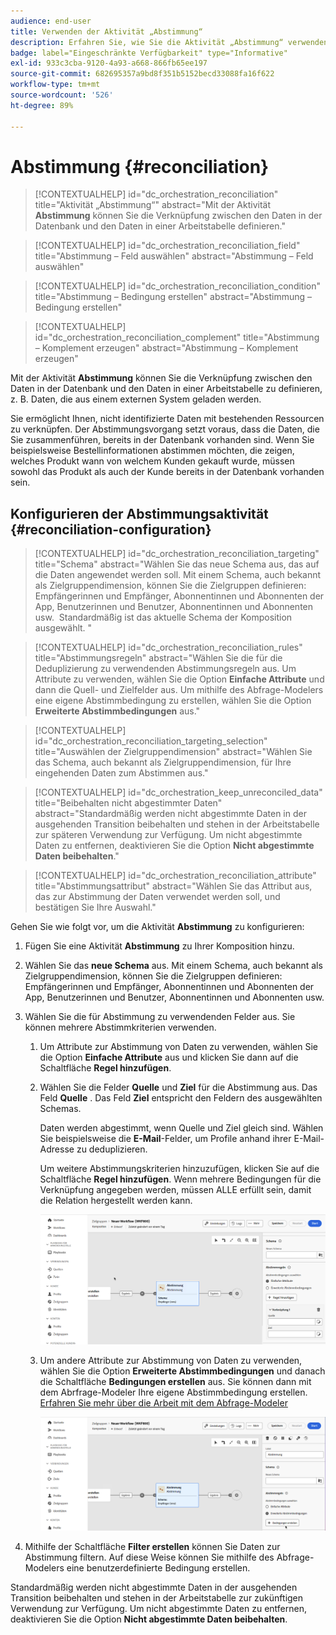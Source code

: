 ```yaml
---
audience: end-user
title: Verwenden der Aktivität „Abstimmung“
description: Erfahren Sie, wie Sie die Aktivität „Abstimmung“ verwenden.
badge: label="Eingeschränkte Verfügbarkeit" type="Informative"
exl-id: 933c3cba-9120-4a93-a668-866fb65ee197
source-git-commit: 682695357a9bd8f351b5152becd33088fa16f622
workflow-type: tm+mt
source-wordcount: '526'
ht-degree: 89%

---
```


# Abstimmung {#reconciliation}

>[!CONTEXTUALHELP]
>id="dc_orchestration_reconciliation"
>title="Aktivität „Abstimmung“"
>abstract="Mit der Aktivität **Abstimmung** können Sie die Verknüpfung zwischen den Daten in der Datenbank und den Daten in einer Arbeitstabelle definieren."

>[!CONTEXTUALHELP]
>id="dc_orchestration_reconciliation_field"
>title="Abstimmung – Feld auswählen"
>abstract="Abstimmung – Feld auswählen"

>[!CONTEXTUALHELP]
>id="dc_orchestration_reconciliation_condition"
>title="Abstimmung – Bedingung erstellen"
>abstract="Abstimmung – Bedingung erstellen"

>[!CONTEXTUALHELP]
>id="dc_orchestration_reconciliation_complement"
>title="Abstimmung – Komplement erzeugen"
>abstract="Abstimmung – Komplement erzeugen"

Mit der Aktivität **Abstimmung** können Sie die Verknüpfung zwischen den Daten in der Datenbank und den Daten in einer Arbeitstabelle zu definieren, z. B. Daten, die aus einem externen System geladen werden.

<!--For example, the **Reconciliation** activity can be placed after a **Load file** activity to import non-standard data into the database. In this case, the **Reconciliation** activity lets you define the link between the data in the Adobe Campaign database and the data in the work table.-->

Sie ermöglicht Ihnen, nicht identifizierte Daten mit bestehenden Ressourcen zu verknüpfen. Der Abstimmungsvorgang setzt voraus, dass die Daten, die Sie zusammenführen, bereits in der Datenbank vorhanden sind. Wenn Sie beispielsweise Bestellinformationen abstimmen möchten, die zeigen, welches Produkt wann von welchem Kunden gekauft wurde, müssen sowohl das Produkt als auch der Kunde bereits in der Datenbank vorhanden sein.

## Konfigurieren der Abstimmungsaktivität {#reconciliation-configuration}

>[!CONTEXTUALHELP]
>id="dc_orchestration_reconciliation_targeting"
>title="Schema"
>abstract="Wählen Sie das neue Schema aus, das auf die Daten angewendet werden soll. Mit einem Schema, auch bekannt als Zielgruppendimension, können Sie die Zielgruppen definieren: Empfängerinnen und Empfänger, Abonnentinnen und Abonnenten der App, Benutzerinnen und Benutzer, Abonnentinnen und Abonnenten usw.  Standardmäßig ist das aktuelle Schema der Komposition ausgewählt. "

>[!CONTEXTUALHELP]
>id="dc_orchestration_reconciliation_rules"
>title="Abstimmungsregeln"
>abstract="Wählen Sie die für die Deduplizierung zu verwendenden Abstimmungsregeln aus. Um Attribute zu verwenden, wählen Sie die Option **Einfache Attribute** und dann die Quell- und Zielfelder aus. Um mithilfe des Abfrage-Modelers eine eigene Abstimmbedingung zu erstellen, wählen Sie die Option **Erweiterte Abstimmbedingungen** aus."

>[!CONTEXTUALHELP]
>id="dc_orchestration_reconciliation_targeting_selection"
>title="Auswählen der Zielgruppendimension"
>abstract="Wählen Sie das Schema, auch bekannt als Zielgruppendimension, für Ihre eingehenden Daten zum Abstimmen aus."

>[!CONTEXTUALHELP]
>id="dc_orchestration_keep_unreconciled_data"
>title="Beibehalten nicht abgestimmter Daten"
>abstract="Standardmäßig werden nicht abgestimmte Daten in der ausgehenden Transition beibehalten und stehen in der Arbeitstabelle zur späteren Verwendung zur Verfügung. Um nicht abgestimmte Daten zu entfernen, deaktivieren Sie die Option **Nicht abgestimmte Daten beibehalten**."

>[!CONTEXTUALHELP]
>id="dc_orchestration_reconciliation_attribute"
>title="Abstimmungsattribut"
>abstract="Wählen Sie das Attribut aus, das zur Abstimmung der Daten verwendet werden soll, und bestätigen Sie Ihre Auswahl."

Gehen Sie wie folgt vor, um die Aktivität **Abstimmung** zu konfigurieren:

1. Fügen Sie eine Aktivität **Abstimmung** zu Ihrer Komposition hinzu.

1. Wählen Sie das **neue Schema** aus. Mit einem Schema, auch bekannt als Zielgruppendimension, können Sie die Zielgruppen definieren: Empfängerinnen und Empfänger, Abonnentinnen und Abonnenten der App, Benutzerinnen und Benutzer, Abonnentinnen und Abonnenten usw.

1. Wählen Sie die für Abstimmung zu verwendenden Felder aus. Sie können mehrere Abstimmkriterien verwenden.

   1. Um Attribute zur Abstimmung von Daten zu verwenden, wählen Sie die Option **Einfache Attribute** aus und klicken Sie dann auf die Schaltfläche **Regel hinzufügen**.
   1. Wählen Sie die Felder **Quelle** und **Ziel** für die Abstimmung aus. Das Feld **Quelle** . Das Feld **Ziel** entspricht den Feldern des ausgewählten Schemas.

      Daten werden abgestimmt, wenn Quelle und Ziel gleich sind. Wählen Sie beispielsweise die **E-Mail**-Felder, um Profile anhand ihrer E-Mail-Adresse zu deduplizieren.

      Um weitere Abstimmungskriterien hinzuzufügen, klicken Sie auf die Schaltfläche **Regel hinzufügen**. Wenn mehrere Bedingungen für die Verknüpfung angegeben werden, müssen ALLE erfüllt sein, damit die Relation hergestellt werden kann.

      ![](../assets/reconciliation-rules.png)

   1. Um andere Attribute zur Abstimmung von Daten zu verwenden, wählen Sie die Option **Erweiterte Abstimmbedingungen** und danach die Schaltfläche **Bedingungen erstellen** aus. Sie können dann mit dem Abrfrage-Modeler Ihre eigene Abstimmbedingung erstellen. [Erfahren Sie mehr über die Arbeit mit dem Abfrage-Modeler](../../query/query-modeler-overview.md)

      ![](../assets/reconciliation-advanced.png)

1. Mithilfe der Schaltfläche **Filter erstellen** können Sie Daten zur Abstimmung filtern. Auf diese Weise können Sie mithilfe des Abfrage-Modelers eine benutzerdefinierte Bedingung erstellen.

Standardmäßig werden nicht abgestimmte Daten in der ausgehenden Transition beibehalten und stehen in der Arbeitstabelle zur zukünftigen Verwendung zur Verfügung. Um nicht abgestimmte Daten zu entfernen, deaktivieren Sie die Option **Nicht abgestimmte Daten beibehalten**.

<!--
## Example {#reconciliation-example}

The following example demonstrates a workflow that creates an audience of profiles directly from an imported file containing new clients. It is made up of the following activities:

The workflow is designed as follows:

![](../assets/workflow-reconciliation-sample-1.0.png)

 
It is built with the following activities:

* A [Load file](load-file.md) activity uploads a file containing profiles data that were extracted from an external tool.

    For example:

    ```
    lastname;firstname;email;birthdate;
    JACKMAN;Megan;megan.jackman@testmail.com;07/08/1975;
    PHILLIPS;Edward;phillips@testmail.com;09/03/1986;
    WEAVER;Justin;justin_w@testmail.com;11/15/1990;
    MARTIN;Babe;babeth_martin@testmail.net;11/25/1964;
    REESE;Richard;rreese@testmail.com;02/08/1987;
    ```

* A **Reconciliation** activity which identifies the incoming data as profiles, by using the **email** and **Date of birth** fields as reconciliation criteria.

    ![](../assets/workflow-reconciliation-sample-1.1.png)

* A [Save audience](save-audience.md) activity to create a new audience based on these updates. You can also replace the **Save audience** activity by an **End** activity if no specific audience needs to be created or updated. Recipient profiles are updated in any case when you run the workflow.


## Compatibility {#reconciliation-compat}

The **Reconciliation** activity does not exist in the Client console. All **Enrichments** activities created in the Client console with the reconciliation options enabled are displayed as **Reconciliation** activities in Campaign Web user interface.
-->
